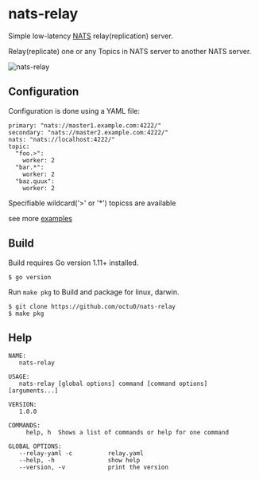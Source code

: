 # nats-relay

Simple low-latency [NATS](https://nats.io/) relay(replication) server.

Relay(replicate) one or any Topics in NATS server to another NATS server.

![nats-relay](https://user-images.githubusercontent.com/42143893/50095373-c3fc9a00-0258-11e9-9174-74775dfe9d5d.png)

## Configuration

Configuration is done using a YAML file:

```
primary: "nats://master1.example.com:4222/"
secondary: "nats://master2.example.com:4222/"
nats: "nats://localhost:4222/"
topic:
  "foo.>":
    worker: 2
  "bar.*":
    worker: 2
  "baz.quux":
    worker: 2
```

Specifiable wildcard('>' or '*') topicss are available

see more [examples](https://github.com/octu0/nats-relay/tree/master/cmd)

## Build

Build requires Go version 1.11+ installed.

```
$ go version
```

Run `make pkg` to Build and package for linux, darwin.

```
$ git clone https://github.com/octu0/nats-relay
$ make pkg
```

## Help

```
NAME:
   nats-relay

USAGE:
   nats-relay [global options] command [command options] [arguments...]

VERSION:
   1.0.0

COMMANDS:
     help, h  Shows a list of commands or help for one command

GLOBAL OPTIONS:
   --relay-yaml -c          relay.yaml
   --help, -h               show help
   --version, -v            print the version
```
